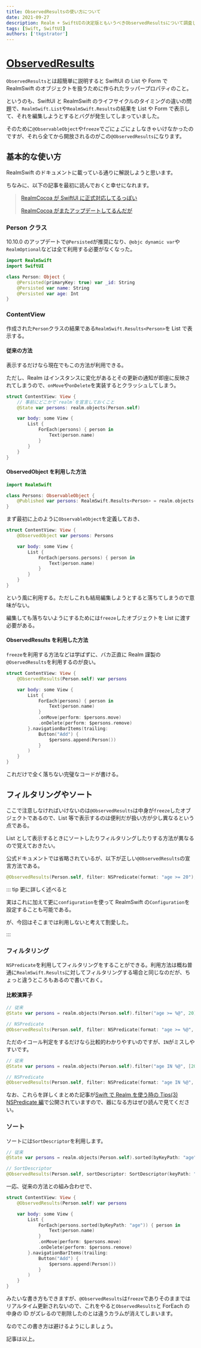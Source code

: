 ```yaml
---
title: ObservedResultsの使い方について
date: 2021-09-27
description: Realm + SwiftUIの決定版ともいうべきObservedResultsについて調査してみました
tags: [Swift, SwiftUI]
authors: ['tkgstrator']
---
```


# [ObservedResults](https://docs.mongodb.com/realm-sdks/swift/latest/Structs/ObservedResults.html)

`ObservedResults`とは超簡単に説明すると SwiftUI の List や Form で RealmSwift のオブジェクトを扱うために作られたラッパープロパティのこと。

というのも、SwiftUI と RealmSwift のライフサイクルのタイミングの違いの問題で、`RealmSwift.List`や`RealmSwift.Results`の結果を List や Form で表示して、それを編集しようとするとバグが発生してしまっていました。

そのために`@ObservableObject`や`freeze`でごにょごにょしなきゃいけなかったのですが、それら全てから開放されるのがこの`@ObservedResults`になります。



## 基本的な使い方

RealmSwift のドキュメントに載っている通りに解説しようと思います。

ちなみに、以下の記事を最初に読んでおくと幸せになれます。

> [RealmCocoa が SwiftUI に正式対応してるっぽい](https://tkgstrator.work/posts/2021/08/05/realmcocoa.html)
>
> [RealmCocoa がまたアップデートしてるんだが](https://tkgstrator.work/posts/2021/07/08/realmswift.html)

### Person クラス

10.10.0 のアップデートで`@Persisted`が推奨になり、`@objc dynamic var`や`RealmOptional`などは全て利用する必要がなくなった。

```swift
import RealmSwift
import SwiftUI

class Person: Object {
    @Persisted(primaryKey: true) var _id: String
    @Persisted var name: String
    @Persisted var age: Int
}
```

### ContentView

作成された`Person`クラスの結果である`RealmSwift.Results<Person>`を List で表示する。

#### 従来の方法

表示するだけなら現在でもこの方法が利用できる。

ただし、Realm はインスタンスに変化があるとその更新の通知が即座に反映されてしまうので、`onMove`や`onDelete`を実装するとクラッシュしてしまう。

```swift
struct ContentView: View {
    // 事前にどこかで`realm`を宣言しておくこと
    @State var persons: realm.objects(Person.self)

    var body: some View {
        List {
            ForEach(persons) { person in
                Text(person.name)
            }
        }
    }
}
```

#### ObservedObject を利用した方法

```swift
import RealmSwift

class Persons: ObservableObject {
    @Published var persons: RealmSwift.Results<Person> = realm.objects(Person.self)
}
```

まず最初に上のように`ObservableObject`を定義しておき、

```swift
struct ContentView: View {
    @ObservedObject var persons: Persons

    var body: some View {
        List {
            ForEach(persons.persons) { person in
                Text(person.name)
            }
        }
    }
}
```

という風に利用する。ただしこれも結局編集しようとすると落ちてしまうので意味がない。

編集しても落ちないようにするためには`freeze`したオブジェクトを List に渡す必要がある。

#### ObservedResults を利用した方法

`freeze`を利用する方法などは学ばずに、バカ正直に Realm 謹製の`@OservedResults`を利用するのが良い。

```swift
struct ContentView: View {
    @ObservedResults(Person.self) var persons

    var body: some View {
        List {
            ForEach(persons) { person in
                Text(person.name)
            }
            .onMove(perform: $persons.move)
            .onDelete(perform: $persons.remove)
        }.navigationBarItems(trailing:
            Button("Add") {
                $persons.append(Person())
            }
        )
    }
}
```

これだけで全く落ちない完璧なコードが書ける。

## フィルタリングやソート

ここで注意しなければいけないのは`@ObservedResults`は中身が`freeze`したオブジェクトであるので、List 等で表示するのは便利だが扱い方が少し異なるという点である。

List として表示するときにソートしたりフィルタリングしたりする方法が異なるので覚えておきたい。

公式ドキュメントでは省略されているが、以下が正しい`@ObservedResults`の宣言方法である。

```swift
@ObservedResults(Person.self, filter: NSPredicate(format: "age >= 20"), sortDescriptor: SortDescriptor(keyPath: "age", ascending: false)) var persons
```

::: tip 更に詳しく述べると

実はこれに加えて更に`configuration`を使って RealmSwift の`Configuration`を設定することも可能である。

が、今回はそこまでは利用しないと考えて割愛した。

:::

### フィルタリング

`NSPredicate`を利用してフィルタリングをすることができる。利用方法は概ね普通に`RealmSwift.Results`に対してフィルタリングする場合と同じなのだが、ちょっと違うところもあるので書いておく。

#### 比較演算子

```swift
// 従来
@State var persons = realm.objects(Person.self).filter("age >= %@", 20)

// NSPredicate
@ObservedResults(Person.self, filter: NSPredicate(format: "age >= %@", argumentArray: [20]))
```

ただのイコール判定をするだけなら比較的わかりやすいのですが、`IN`がミスしやすいです。

```swift
// 従来
@State var persons = realm.objects(Person.self).filter("age IN %@", [20, 24, 30])

// NSPredicate
@ObservedResults(Person.self, filter: NSPredicate(format: "age IN %@", argumentArray: [[20, 24, 30]]))
```

なお、これらを詳しくまとめた記事が[Swift で Realm を使う時の Tips(3) NSPredicate 編](https://qiita.com/nakau1/items/40865299dacc50d71604)で公開されていますので、器になる方はぜひ読んで見てください。

### ソート

ソートには`SortDescriptor`を利用します。

```swift
// 従来
@State var persons = realm.objects(Person.self).sorted(byKeyPath: "age")

// SortDescriptor
@ObservedResults(Person.self, sortDescriptor: SortDescriptor(keyPath: "age"))
```

一応、従来の方法との組み合わせで、

```swift
struct ContentView: View {
    @ObservedResults(Person.self) var persons

    var body: some View {
        List {
            ForEach(persons.sorted(byKeyPath: "age")) { person in
                Text(person.name)
            }
            .onMove(perform: $persons.move)
            .onDelete(perform: $persons.remove)
        }.navigationBarItems(trailing:
            Button("Add") {
                $persons.append(Person())
            }
        )
    }
}
```

みたいな書き方もできますが、`@ObservedResults`は`freeze`でありそのままではリアルタイム更新されないので、これをやると`ObservedResults`と ForEach の中身の ID がズレるので削除したのとは違うカラムが消えてしまいます。

なのでこの書き方は避けるようにしましょう。

記事は以上。


